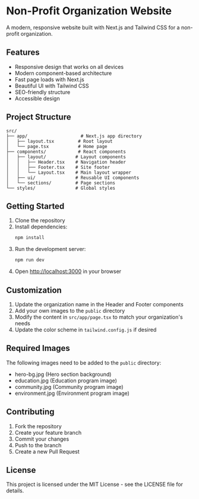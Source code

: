 # Non-Profit Organization Website

A modern, responsive website built with Next.js and Tailwind CSS for a non-profit organization.

## Features

- Responsive design that works on all devices
- Modern component-based architecture
- Fast page loads with Next.js
- Beautiful UI with Tailwind CSS
- SEO-friendly structure
- Accessible design

## Project Structure

```
src/
├── app/                    # Next.js app directory
│   ├── layout.tsx         # Root layout
│   └── page.tsx           # Home page
├── components/            # React components
│   ├── layout/           # Layout components
│   │   ├── Header.tsx    # Navigation header
│   │   ├── Footer.tsx    # Site footer
│   │   └── Layout.tsx    # Main layout wrapper
│   ├── ui/               # Reusable UI components
│   └── sections/         # Page sections
└── styles/               # Global styles
```

## Getting Started

1. Clone the repository
2. Install dependencies:
   ```bash
   npm install
   ```
3. Run the development server:
   ```bash
   npm run dev
   ```
4. Open [http://localhost:3000](http://localhost:3000) in your browser

## Customization

1. Update the organization name in the Header and Footer components
2. Add your own images to the `public` directory
3. Modify the content in `src/app/page.tsx` to match your organization's needs
4. Update the color scheme in `tailwind.config.js` if desired

## Required Images

The following images need to be added to the `public` directory:
- hero-bg.jpg (Hero section background)
- education.jpg (Education program image)
- community.jpg (Community program image)
- environment.jpg (Environment program image)

## Contributing

1. Fork the repository
2. Create your feature branch
3. Commit your changes
4. Push to the branch
5. Create a new Pull Request

## License

This project is licensed under the MIT License - see the LICENSE file for details.
